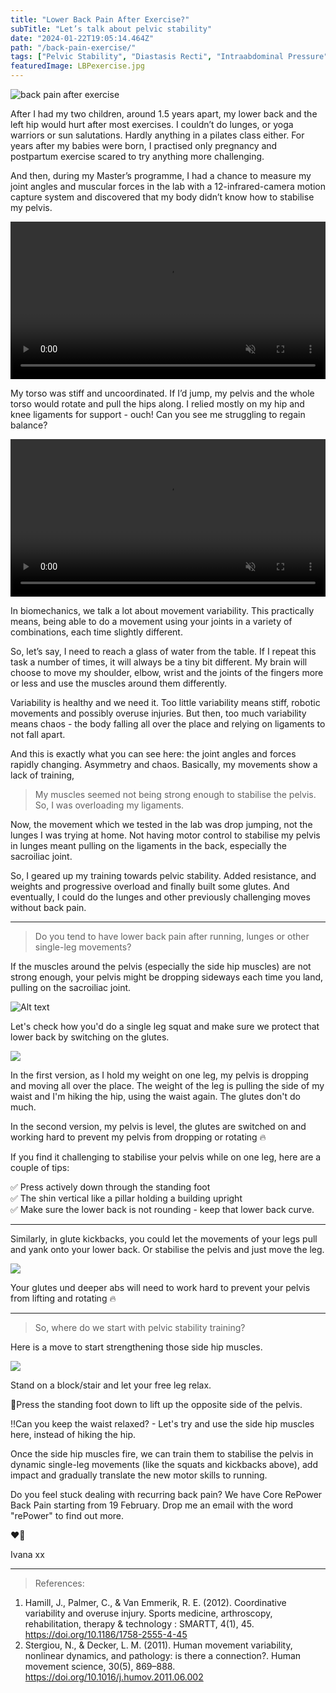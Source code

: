 ```yaml
---
title: "Lower Back Pain After Exercise?"
subTitle: "Let’s talk about pelvic stability"
date: "2024-01-22T19:05:14.464Z"
path: "/back-pain-exercise/"
tags: ["Pelvic Stability", "Diastasis Recti", "Intraabdominal Pressure", "Back Pain", "Prolapse", "Core Rehab", "Biomechanics"]
featuredImage: LBPexercise.jpg
---
```


![back pain after exercise](LBPexercise.jpg)

After I had my two children, around 1.5 years apart, my lower back and the left hip would hurt after most exercises. I couldn’t do lunges, or yoga warriors or sun salutations. Hardly anything in a pilates class either. For years after my babies were born, I practised only pregnancy and postpartum exercise scared to try anything more challenging. 

And then, during my Master’s programme, I had a chance to measure my joint angles and muscular forces in the lab with a 12-infrared-camera motion capture system and discovered that my body didn’t know how to stabilise my pelvis.  

<video muted loop="true" autoplay="autoplay" width="100%">
    <source src="vicon-ivana.mp4" type="video/mp4">
</video>  

My torso was stiff and uncoordinated. If I’d jump, my pelvis and the whole torso would rotate and pull the hips along. I relied mostly on my hip and knee ligaments for support - ouch! Can you see me struggling to regain balance?

<video muted loop="true" autoplay="autoplay" width="100%">
    <source src="ivana-jump.mp4" type="video/mp4">
</video>  

In biomechanics, we talk a lot about movement variability. This practically means, being able to do a movement using your joints in a variety of combinations, each time slightly different.

So, let’s say, I need to reach a glass of water from the table. If I repeat this task a number of times, it will always be a tiny bit different. My brain will choose to move my shoulder, elbow, wrist and the joints of the fingers more or less and use the muscles around them differently.

Variability is healthy and we need it. Too little variability means stiff, robotic movements and possibly overuse injuries. But then, too much variability means chaos - the body falling all over the place and relying on ligaments to not fall apart.

And this is exactly what you can see here: the joint angles and forces rapidly changing. Asymmetry and chaos. Basically, my movements show a lack of training,

> My muscles seemed not being strong enough to stabilise the pelvis. So, I was overloading my ligaments. 

Now, the movement which we tested in the lab was drop jumping, not the lunges I was trying at home. Not having motor control to stabilise my pelvis in lunges meant pulling on the ligaments in the back, especially the sacroiliac joint.

So, I geared up my training towards pelvic stability. Added resistance, and weights and progressive overload and finally built some glutes. And eventually, I could do the lunges and other previously challenging moves without back pain. 

* * *  

> Do you tend to have lower back pain after running, lunges or other single-leg movements?

If the muscles around the pelvis (especially the side hip muscles) are not strong enough, your pelvis might be dropping sideways each time you land, pulling on the sacroiliac joint.

![Alt text](trendelenburgh-gait.jpeg)

Let's check how you'd do a single leg squat and make sure we protect that lower back by switching on the glutes.  

[<img src="squat.jpg">](https://www.instagram.com/p/C2AKZE4IO5K/) 

In the first version, as I hold my weight on one leg, my pelvis is dropping and moving all over the place. The weight of the leg is pulling the side of my waist and I'm hiking the hip, using the waist again. The glutes don't do much.  

In the second version, my pelvis is level, the glutes are switched on and working hard to prevent my pelvis from dropping or rotating 🔥  

If you find it challenging to stabilise your pelvis while on one leg, here are a couple of tips:  

✅ Press actively down through the standing foot  
✅ The shin vertical like a pillar holding a building upright  
✅ Make sure the lower back is not rounding - keep that lower back curve.  

* * *  

Similarly, in glute kickbacks, you could let the movements of your legs pull and yank onto your lower back. Or stabilise the pelvis and just move the leg.

[<img src="glute-kickbacks.jpg">](https://www.instagram.com/p/C16mYkbISE8/) 

Your glutes und deeper abs will need to work hard to prevent your pelvis from lifting and rotating 🔥

* * *

>So, where do we start with pelvic stability training?

Here is a move to start strengthening those side hip muscles.

[<img src="side-hip-exercise.jpg">](https://www.instagram.com/p/C2h2YUzISoX/) 

Stand on a block/stair and let your free leg relax.

🦶Press the standing foot down to lift up the opposite side of the pelvis.

‼️Can you keep the waist relaxed? - Let's try and use the side hip muscles here, instead of hiking the hip.

Once the side hip muscles fire, we can train them to stabilise the pelvis in dynamic single-leg movements (like the squats and kickbacks above), add impact and gradually translate the new motor skills to running.

Do you feel stuck dealing with recurring back pain? We have Core RePower Back Pain starting from 19 February. Drop me an email with the word "rePower" to find out more.

❤️💪

Ivana xx

* * *   

> References:

1. Hamill, J., Palmer, C., & Van Emmerik, R. E. (2012). Coordinative variability and overuse injury. Sports medicine, arthroscopy, rehabilitation, therapy & technology : SMARTT, 4(1), 45. https://doi.org/10.1186/1758-2555-4-45  
2. Stergiou, N., & Decker, L. M. (2011). Human movement variability, nonlinear dynamics, and pathology: is there a connection?. Human movement science, 30(5), 869–888. https://doi.org/10.1016/j.humov.2011.06.002


